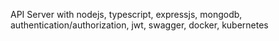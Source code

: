 API Server with nodejs, typescript, expressjs, mongodb, authentication/authorization, jwt, swagger, docker, kubernetes